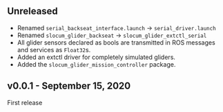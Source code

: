 ## Unreleased

+ Renamed `serial_backseat_interface.launch` -> `serial_driver.launch`
+ Renamed `slocum_glider_backseat` -> `slocum_glider_extctl_serial`
+ All glider sensors declared as bools are transmitted in ROS messages and
  services as `Float32`s.
+ Added an extctl driver for completely simulated gliders.
+ Added the `slocum_glider_mission_controller` package.

## v0.0.1 - September 15, 2020

First release
